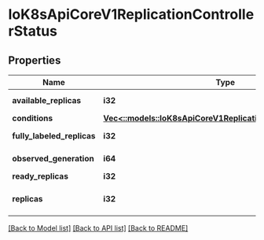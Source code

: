 # IoK8sApiCoreV1ReplicationControllerStatus

## Properties
Name | Type | Description | Notes
------------ | ------------- | ------------- | -------------
**available_replicas** | **i32** | The number of available replicas (ready for at least minReadySeconds) for this replication controller. | [optional] 
**conditions** | [**Vec<::models::IoK8sApiCoreV1ReplicationControllerCondition>**](io.k8s.api.core.v1.ReplicationControllerCondition.md) | Represents the latest available observations of a replication controller's current state. | [optional] 
**fully_labeled_replicas** | **i32** | The number of pods that have labels matching the labels of the pod template of the replication controller. | [optional] 
**observed_generation** | **i64** | ObservedGeneration reflects the generation of the most recently observed replication controller. | [optional] 
**ready_replicas** | **i32** | The number of ready replicas for this replication controller. | [optional] 
**replicas** | **i32** | Replicas is the most recently oberved number of replicas. More info: https://kubernetes.io/docs/concepts/workloads/controllers/replicationcontroller#what-is-a-replicationcontroller | 

[[Back to Model list]](../README.md#documentation-for-models) [[Back to API list]](../README.md#documentation-for-api-endpoints) [[Back to README]](../README.md)


